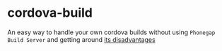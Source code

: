 cordova-build
=============

An easy way to handle your own cordova builds without using `Phonegap Build Server` and getting around [its disadvantages](http://www.slideshare.net/astoria0128/advantages-and-disadvantages-of-phone-gap-development-tools-23511998)

